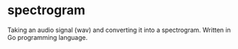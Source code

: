 # spectrogram
Taking an audio signal (wav) and converting it into a spectrogram. Written in Go programming language.
